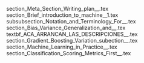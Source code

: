 section_Meta_Section_Writing_plan__.tex
section_Brief_introduction_to_machine__1.tex
subsubsection_Notation_and_Terminology_For__.tex
section_Bias_Variance_Generalization_and__.tex
textbf_ACA_ARRANCAN_LAS_DESCRIPCIONES__.tex
section_Gradient_Boosting_Variation_subection__.tex
section_Machine_Learning_in_Practice__.tex
section_Classification_Scoring_Metrics_First__.tex

